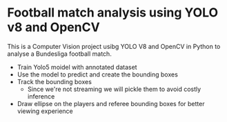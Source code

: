 # Football match analysis using YOLO v8 and OpenCV

This is a Computer Vision project usibg YOLO V8 and OpenCV in Python to analyse a Bundesliga football match.

- Train Yolo5 moidel with annotated dataset
- Use the model to predict and create the bounding boxes
- Track the bounding boxes 
    - Since we're not streaming we will pickle them to avoid costly inference
- Draw ellipse on the players and referee bounding boxes for better viewing experience

